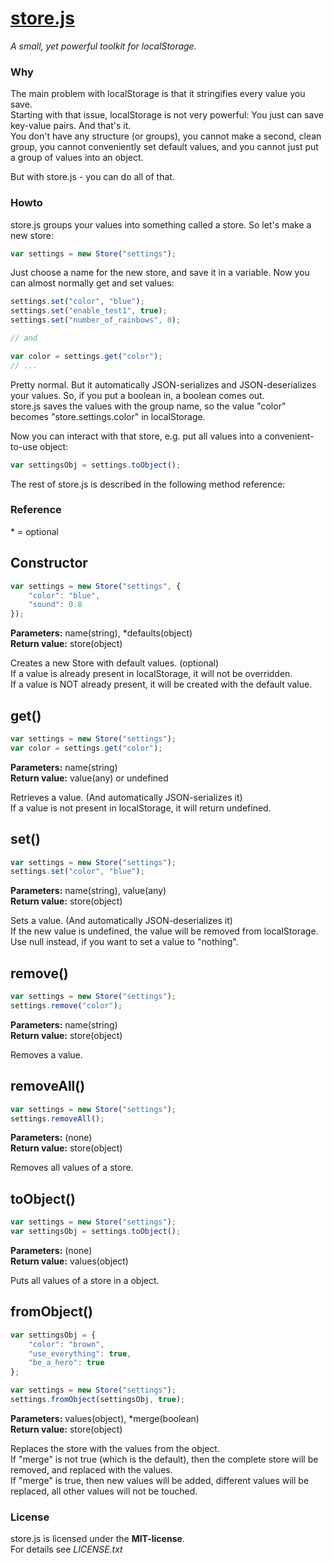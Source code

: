 # [store.js](https://github.com/frankkohlhepp/store-js)
*A small, yet powerful toolkit for localStorage.*

### Why
The main problem with localStorage is that it stringifies every value you save.  
Starting with that issue, localStorage is not very powerful: You just can save key-value pairs. And that's it.  
You don't have any structure (or groups), you cannot make a second, clean group, you cannot conveniently set default values, and you cannot just put a group of values into an object.

But with store.js - you can do all of that.

### Howto
store.js groups your values into something called a store. So let's make a new store:

``` javascript
var settings = new Store("settings");
```

Just choose a name for the new store, and save it in a variable. Now you can almost normally get and set values:

``` javascript
settings.set("color", "blue");
settings.set("enable_test1", true);
settings.set("number_of_rainbows", 8);

// and

var color = settings.get("color");
// ...
```

Pretty normal. But it automatically JSON-serializes and JSON-deserializes your values. So, if you put a boolean in, a boolean comes out.  
store.js saves the values with the group name, so the value "color" becomes "store.settings.color" in localStorage.

Now you can interact with that store, e.g. put all values into a convenient-to-use object:

``` javascript
var settingsObj = settings.toObject();
```

The rest of store.js is described in the following method reference:

### Reference
\* = optional

## Constructor
``` javascript
var settings = new Store("settings", {
    "color": "blue",
    "sound": 0.8
});
```
**Parameters:** name(string), *defaults(object)  
**Return value:** store(object)

Creates a new Store with default values. (optional)  
If a value is already present in localStorage, it will not be overridden.  
If a value is NOT already present, it will be created with the default value.

## get()
``` javascript
var settings = new Store("settings");
var color = settings.get("color");
```

**Parameters:** name(string)  
**Return value:** value(any) or undefined

Retrieves a value. (And automatically JSON-serializes it)  
If a value is not present in localStorage, it will return undefined.

## set()
``` javascript
var settings = new Store("settings");
settings.set("color", "blue");
```

**Parameters:** name(string), value(any)  
**Return value:** store(object)

Sets a value. (And automatically JSON-deserializes it)  
If the new value is undefined, the value will be removed from localStorage.  
Use null instead, if you want to set a value to "nothing".

## remove()
``` javascript
var settings = new Store("settings");
settings.remove("color");
```

**Parameters:** name(string)  
**Return value:** store(object)

Removes a value.

## removeAll()
``` javascript
var settings = new Store("settings");
settings.removeAll();
```

**Parameters:** (none)  
**Return value:** store(object)

Removes all values of a store.

## toObject()
``` javascript
var settings = new Store("settings");
var settingsObj = settings.toObject();
```

**Parameters:** (none)  
**Return value:** values(object)

Puts all values of a store in a object.

## fromObject()
``` javascript
var settingsObj = {
    "color": "brown",
    "use_everything": true,
    "be_a_hero": true
};

var settings = new Store("settings");
settings.fromObject(settingsObj, true);
```

**Parameters:** values(object), *merge(boolean)  
**Return value:** store(object)

Replaces the store with the values from the object.  
If "merge" is not true (which is the default), then the complete store will be removed, and replaced with the values.  
If "merge" is true, then new values will be added, different values will be replaced, all other values will not be touched.

### License
store.js is licensed under the **MIT-license**.  
For details see *LICENSE.txt*
